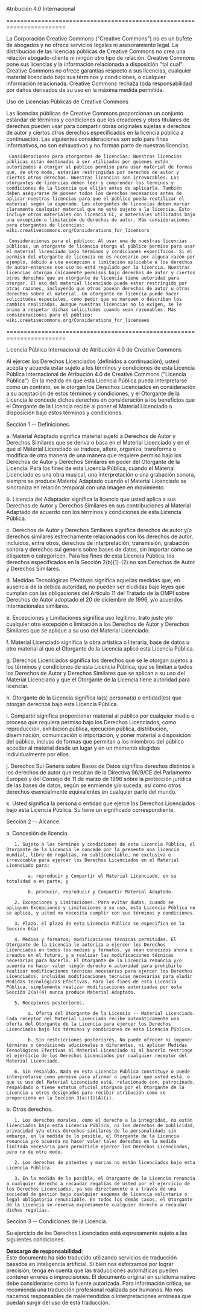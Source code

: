 Atribución 4.0 Internacional

=======================================================================

La Corporación Creative Commons ("Creative Commons") no es un bufete de abogados y no ofrece servicios legales ni asesoramiento legal. La distribución de las licencias públicas de Creative Commons no crea una relación abogado-cliente ni ningún otro tipo de relación. Creative Commons pone sus licencias y la información relacionada a disposición "tal cual". Creative Commons no ofrece garantías respecto a sus licencias, cualquier material licenciado bajo sus términos y condiciones, o cualquier información relacionada. Creative Commons rechaza toda responsabilidad por daños derivados de su uso en la máxima medida permitida.

Uso de Licencias Públicas de Creative Commons

Las licencias públicas de Creative Commons proporcionan un conjunto estándar de términos y condiciones que los creadores y otros titulares de derechos pueden usar para compartir obras originales sujetas a derechos de autor y ciertos otros derechos especificados en la licencia pública a continuación. Las siguientes consideraciones son solo para fines informativos, no son exhaustivas y no forman parte de nuestras licencias.

     Consideraciones para otorgantes de licencias: Nuestras licencias públicas están destinadas a ser utilizadas por quienes están autorizados a otorgar al público permiso para usar material de formas que, de otro modo, estarían restringidas por derechos de autor y ciertos otros derechos. Nuestras licencias son irrevocables. Los otorgantes de licencias deben leer y comprender los términos y condiciones de la licencia que elijan antes de aplicarla. También deben asegurarse de poseer todos los derechos necesarios antes de aplicar nuestras licencias para que el público pueda reutilizar el material según lo esperado. Los otorgantes de licencias deben marcar claramente cualquier material que no esté sujeto a la licencia. Esto incluye otros materiales con licencia CC, o materiales utilizados bajo una excepción o limitación de derechos de autor. Más consideraciones para otorgantes de licencias:  
	wiki.creativecommons.org/Considerations_for_licensors

     Consideraciones para el público: Al usar una de nuestras licencias públicas, un otorgante de licencia otorga al público permiso para usar el material licenciado bajo términos y condiciones específicos. Si el permiso del otorgante de licencia no es necesario por alguna razón—por ejemplo, debido a una excepción o limitación aplicable a los derechos de autor—entonces ese uso no está regulado por la licencia. Nuestras licencias otorgan únicamente permisos bajo derechos de autor y ciertos otros derechos que un otorgante de licencia tiene autoridad para otorgar. El uso del material licenciado puede estar restringido por otras razones, incluyendo que otros posean derechos de autor u otros derechos sobre el material. Un otorgante de licencia puede hacer solicitudes especiales, como pedir que se marquen o describan los cambios realizados. Aunque nuestras licencias no lo exigen, se le anima a respetar dichas solicitudes cuando sean razonables. Más consideraciones para el público:  
	wiki.creativecommons.org/Considerations_for_licensees

=======================================================================

Licencia Pública Internacional de Atribución 4.0 de Creative Commons

Al ejercer los Derechos Licenciados (definidos a continuación), usted acepta y acuerda estar sujeto a los términos y condiciones de esta Licencia Pública Internacional de Atribución 4.0 de Creative Commons ("Licencia Pública"). En la medida en que esta Licencia Pública pueda interpretarse como un contrato, se le otorgan los Derechos Licenciados en consideración a su aceptación de estos términos y condiciones, y el Otorgante de la Licencia le concede dichos derechos en consideración a los beneficios que el Otorgante de la Licencia recibe al poner el Material Licenciado a disposición bajo estos términos y condiciones.

Sección 1 -- Definiciones.

  a. Material Adaptado significa material sujeto a Derechos de Autor y Derechos Similares que se deriva o basa en el Material Licenciado y en el que el Material Licenciado se traduce, altera, organiza, transforma o modifica de otra manera de una manera que requiere permiso bajo los Derechos de Autor y Derechos Similares en poder del Otorgante de la Licencia. Para los fines de esta Licencia Pública, cuando el Material Licenciado es una obra musical, una interpretación o una grabación sonora, siempre se produce Material Adaptado cuando el Material Licenciado se sincroniza en relación temporal con una imagen en movimiento.

  b. Licencia del Adaptador significa la licencia que usted aplica a sus Derechos de Autor y Derechos Similares en sus contribuciones al Material Adaptado de acuerdo con los términos y condiciones de esta Licencia Pública.

  c. Derechos de Autor y Derechos Similares significa derechos de autor y/o derechos similares estrechamente relacionados con los derechos de autor, incluidos, entre otros, derechos de interpretación, transmisión, grabación sonora y derechos sui generis sobre bases de datos, sin importar cómo se etiqueten o categoricen. Para los fines de esta Licencia Pública, los derechos especificados en la Sección 2(b)(1)-(2) no son Derechos de Autor y Derechos Similares.

  d. Medidas Tecnológicas Efectivas significa aquellas medidas que, en ausencia de la debida autoridad, no pueden ser eludidas bajo leyes que cumplan con las obligaciones del Artículo 11 del Tratado de la OMPI sobre Derechos de Autor adoptado el 20 de diciembre de 1996, y/o acuerdos internacionales similares.

  e. Excepciones y Limitaciones significa uso legítimo, trato justo y/o cualquier otra excepción o limitación a los Derechos de Autor y Derechos Similares que se aplique a su uso del Material Licenciado.

  f. Material Licenciado significa la obra artística o literaria, base de datos u otro material al que el Otorgante de la Licencia aplicó esta Licencia Pública.

  g. Derechos Licenciados significa los derechos que se le otorgan sujetos a los términos y condiciones de esta Licencia Pública, que se limitan a todos los Derechos de Autor y Derechos Similares que se aplican a su uso del Material Licenciado y que el Otorgante de la Licencia tiene autoridad para licenciar.

  h. Otorgante de la Licencia significa la(s) persona(s) o entidad(es) que otorgan derechos bajo esta Licencia Pública.

  i. Compartir significa proporcionar material al público por cualquier medio o proceso que requiera permiso bajo los Derechos Licenciados, como reproducción, exhibición pública, ejecución pública, distribución, diseminación, comunicación o importación, y poner material a disposición del público, incluso de formas que permitan a los miembros del público acceder al material desde un lugar y en un momento elegidos individualmente por ellos.

  j. Derechos Sui Generis sobre Bases de Datos significa derechos distintos a los derechos de autor que resultan de la Directiva 96/9/CE del Parlamento Europeo y del Consejo de 11 de marzo de 1996 sobre la protección jurídica de las bases de datos, según se enmiende y/o suceda, así como otros derechos esencialmente equivalentes en cualquier parte del mundo.

  k. Usted significa la persona o entidad que ejerce los Derechos Licenciados bajo esta Licencia Pública. Su tiene un significado correspondiente.

Sección 2 -- Alcance.

  a. Concesión de licencia.

       1. Sujeto a los términos y condiciones de esta Licencia Pública, el Otorgante de la Licencia le concede por la presente una licencia mundial, libre de regalías, no sublicenciable, no exclusiva e irrevocable para ejercer los Derechos Licenciados en el Material Licenciado para:

            a. reproducir y Compartir el Material Licenciado, en su totalidad o en parte; y

            b. producir, reproducir y Compartir Material Adaptado.

       2. Excepciones y Limitaciones. Para evitar dudas, cuando se apliquen Excepciones y Limitaciones a su uso, esta Licencia Pública no se aplica, y usted no necesita cumplir con sus términos y condiciones.

       3. Plazo. El plazo de esta Licencia Pública se especifica en la Sección 6(a).

       4. Medios y formatos; modificaciones técnicas permitidas. El Otorgante de la Licencia le autoriza a ejercer los Derechos Licenciados en todos los medios y formatos, ya sean conocidos ahora o creados en el futuro, y a realizar las modificaciones técnicas necesarias para hacerlo. El Otorgante de la Licencia renuncia y/o acuerda no hacer valer ningún derecho o autoridad para prohibirle realizar modificaciones técnicas necesarias para ejercer los Derechos Licenciados, incluidas modificaciones técnicas necesarias para eludir Medidas Tecnológicas Efectivas. Para los fines de esta Licencia Pública, simplemente realizar modificaciones autorizadas por esta Sección 2(a)(4) nunca produce Material Adaptado.

       5. Receptores posteriores.

            a. Oferta del Otorgante de la Licencia -- Material Licenciado. Cada receptor del Material Licenciado recibe automáticamente una oferta del Otorgante de la Licencia para ejercer los Derechos Licenciados bajo los términos y condiciones de esta Licencia Pública.

            b. Sin restricciones posteriores. No puede ofrecer ni imponer términos o condiciones adicionales o diferentes, ni aplicar Medidas Tecnológicas Efectivas al Material Licenciado si al hacerlo restringe el ejercicio de los Derechos Licenciados por cualquier receptor del Material Licenciado.

       6. Sin respaldo. Nada en esta Licencia Pública constituye o puede interpretarse como permiso para afirmar o implicar que usted está, o que su uso del Material Licenciado está, relacionado con, patrocinado, respaldado o tiene estatus oficial otorgado por el Otorgante de la Licencia u otros designados para recibir atribución como se proporciona en la Sección 3(a)(1)(A)(i).

  b. Otros derechos.

       1. Los derechos morales, como el derecho a la integridad, no están licenciados bajo esta Licencia Pública, ni los derechos de publicidad, privacidad y/o otros derechos similares de la personalidad; sin embargo, en la medida de lo posible, el Otorgante de la Licencia renuncia y/o acuerda no hacer valer tales derechos en la medida limitada necesaria para permitirle ejercer los Derechos Licenciados, pero no de otro modo.

       2. Los derechos de patentes y marcas no están licenciados bajo esta Licencia Pública.

       3. En la medida de lo posible, el Otorgante de la Licencia renuncia a cualquier derecho a recaudar regalías de usted por el ejercicio de los Derechos Licenciados, ya sea directamente o a través de una sociedad de gestión bajo cualquier esquema de licencia voluntaria o legal obligatoria renunciable. En todos los demás casos, el Otorgante de la Licencia se reserva expresamente cualquier derecho a recaudar dichas regalías.

Sección 3 -- Condiciones de la Licencia.

Su ejercicio de los Derechos Licenciados está expresamente sujeto a las siguientes condiciones.

**Descargo de responsabilidad**:  
Este documento ha sido traducido utilizando servicios de traducción basados en inteligencia artificial. Si bien nos esforzamos por lograr precisión, tenga en cuenta que las traducciones automáticas pueden contener errores o imprecisiones. El documento original en su idioma nativo debe considerarse como la fuente autorizada. Para información crítica, se recomienda una traducción profesional realizada por humanos. No nos hacemos responsables de malentendidos o interpretaciones erróneas que puedan surgir del uso de esta traducción.
